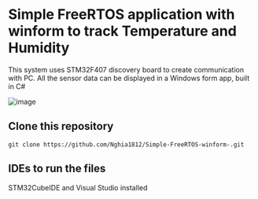 # Simple FreeRTOS application with winform to track Temperature and Humidity
This system uses STM32F407 discovery board to create communication with PC. All the sensor data can be displayed in a Windows form app, built in C#

![image](https://github.com/Nghia1812/Simple-FreeRTOS-winform-/assets/92248154/7cf8ee1f-a87f-40e7-bff4-ac8cdfd0f781)

## Clone this repository
`git clone https://github.com/Nghia1812/Simple-FreeRTOS-winform-.git`

## IDEs to run the files
STM32CubeIDE and Visual Studio installed

